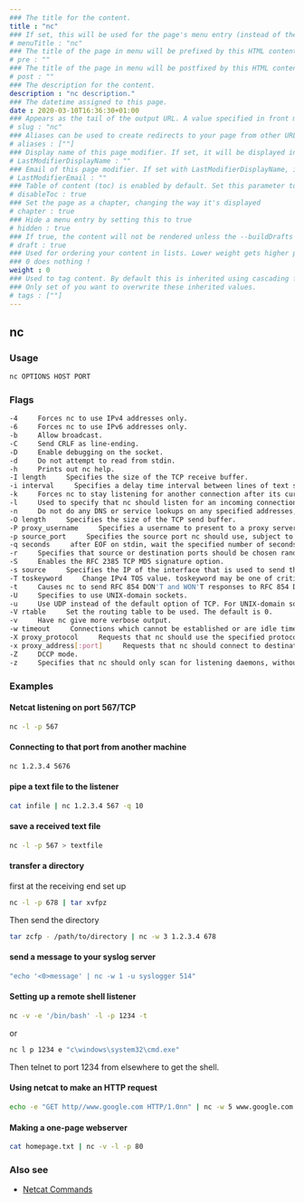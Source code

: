 ```yaml
---
### The title for the content.
title : "nc"
### If set, this will be used for the page's menu entry (instead of the `title` attribute)
# menuTitle : "nc"
### The title of the page in menu will be prefixed by this HTML content
# pre : ""
### The title of the page in menu will be postfixed by this HTML content
# post : ""
### The description for the content.
description : "nc description."
### The datetime assigned to this page.
date : 2020-03-10T16:36:30+01:00
### Appears as the tail of the output URL. A value specified in front matter will override the segment of the URL based on the filename.
# slug : "nc"
### Aliases can be used to create redirects to your page from other URLs.
# aliases : [""]
### Display name of this page modifier. If set, it will be displayed in the footer.
# LastModifierDisplayName : ""
### Email of this page modifier. If set with LastModifierDisplayName, it will be displayed in the footer
# LastModifierEmail : ""
### Table of content (toc) is enabled by default. Set this parameter to true to disable it.
# disableToc : true
### Set the page as a chapter, changing the way it's displayed
# chapter : true
### Hide a menu entry by setting this to true
# hidden : true
### If true, the content will not be rendered unless the --buildDrafts flag is passed to the hugo command.
# draft : true
### Used for ordering your content in lists. Lower weight gets higher precedence. So content with lower weight will come first.
### 0 does nothing !
weight : 0
### Used to tag content. By default this is inherited using cascading from _index.md files
### Only set of you want to overwrite these inherited values.
# tags : [""]
---
```


## nc


### Usage

```bash
nc OPTIONS HOST PORT
```

### Flags

```bash
-4     Forces nc to use IPv4 addresses only.
-6     Forces nc to use IPv6 addresses only.
-b     Allow broadcast.
-C     Send CRLF as line-ending.
-D     Enable debugging on the socket.
-d     Do not attempt to read from stdin.
-h     Prints out nc help.
-I length     Specifies the size of the TCP receive buffer.
-i interval     Specifies a delay time interval between lines of text sent and received. Also, causes a delay time between connections to multiple ports.
-k     Forces nc to stay listening for another connection after its current connection is completed. It is an error to use this option without the -l option.
-l     Used to specify that nc should listen for an incoming connection rather than initiate a connection to a remote host. It is an error to use this option in conjunction with the -p, -s, or -z options. Additionally, any timeouts specified with the -w option are ignored.
-n     Do not do any DNS or service lookups on any specified addresses, hostnames or ports.
-O length     Specifies the size of the TCP send buffer.
-P proxy_username     Specifies a username to present to a proxy server that requires authentication. If no username is specified then authentication will not be attempted. Proxy authentication is only supported for HTTP CONNECT proxies at present.
-p source_port     Specifies the source port nc should use, subject to privilege restrictions and availability.
-q seconds     after EOF on stdin, wait the specified number of seconds and then quit. If seconds is negative, wait forever.
-r     Specifies that source or destination ports should be chosen randomly instead of sequentially within a range or in the order that the system assigns them.
-S     Enables the RFC 2385 TCP MD5 signature option.
-s source     Specifies the IP of the interface that is used to send the packets. For UNIX-domain datagram sockets, specifies the local temporary socket file to create and use so that datagrams can be received. It is an error to use this option in conjunction with the -l option.
-T toskeyword     Change IPv4 TOS value. toskeyword may be one of critical, inetcontrol, lowcost, lowdelay, netcontrol, throughput, reliability, or one of the DiffServ Code Points: ef, af11 ... af43, cs0 ... cs7; or a number in either hex or decimal.
-t     Causes nc to send RFC 854 DON'T and WON'T responses to RFC 854 DO and WILL requests. This makes it possible to use nc to script telnet sessions.
-U     Specifies to use UNIX-domain sockets.
-u     Use UDP instead of the default option of TCP. For UNIX-domain sockets, use a datagram socket instead of a stream socket. If a UNIX-domain socket is used, a temporary receiving socket is created in /tmp unless the -s flag is given.
-V rtable     Set the routing table to be used. The default is 0.
-v     Have nc give more verbose output.
-w timeout     Connections which cannot be established or are idle timeout after timeout seconds. The -w flag has no effect on the -l option, i.e. nc will listen forever for a connection, with or without the -w flag. The default is no timeout.
-X proxy_protocol     Requests that nc should use the specified protocol when talking to the proxy server. Supported protocols are "4" (SOCKS v.4), "5" (SOCKS v.5) and "connect" (HTTPS proxy). If the protocol is not specified, SOCKS version 5 is used.
-x proxy_address[:port]     Requests that nc should connect to destination using a proxy at proxy_address and port. If port is not specified, the well-known port for the proxy protocol is used (1080 for SOCKS, 3128 for HTTPS).
-Z     DCCP mode.
-z     Specifies that nc should only scan for listening daemons, without sending any data to them. It is an error to use this option in conjunction with the -l option.
```

### Examples

#### Netcat listening on port 567/TCP

```bash
nc -l -p 567
```

#### Connecting to that port from another machine

```bash
nc 1.2.3.4 5676
```

#### pipe a text file to the listener

```bash
cat infile | nc 1.2.3.4 567 -q 10
```

#### save a received text file

```bash
nc -l -p 567 > textfile
```

#### transfer a directory

first at the receiving end set up

```bash
nc -l -p 678 | tar xvfpz
```

Then send the directory

```bash
tar zcfp - /path/to/directory | nc -w 3 1.2.3.4 678
```

#### send a message to your syslog server

```bash
"echo '<0>message' | nc -w 1 -u syslogger 514"
```

#### Setting up a remote shell listener

```bash
nc -v -e '/bin/bash' -l -p 1234 -t
```

or

```bash
nc l p 1234 e "c\windows\system32\cmd.exe"
```

Then telnet to port 1234 from elsewhere to get the shell.

#### Using netcat to make an HTTP request

```bash
echo -e "GET http//www.google.com HTTP/1.0nn" | nc -w 5 www.google.com 80
```

#### Making a one-page webserver

```bash
cat homepage.txt | nc -v -l -p 80
```

### Also see

- [Netcat Commands](https://gist.githubusercontent.com/cmbaughman/c91f41ba7b2cf71106f1/raw/1d6e35f72817a81d0160517600c8a895217dd924/nc.md)
